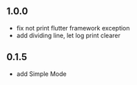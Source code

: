 ## 1.0.0
* fix not print flutter framework exception 
* add dividing line, let log print clearer
## 0.1.5
* add Simple Mode